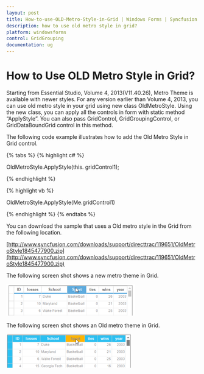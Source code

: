 ```yaml
---
layout: post
title: How-to-use-OLD-Metro-Style-in-Grid | Windows Forms | Syncfusion
description: how to use old metro style in grid?
platform: windowsforms
control: GridGrouping
documentation: ug
---
```


# How to Use OLD Metro Style in Grid?

Starting from Essential Studio, Volume 4, 2013(V11.40.26), Metro Theme is available with newer styles.  For any version earlier than Volume 4, 2013, you can use old metro style in your grid using new class OldMetroStyle. Using the new class, you can apply all the controls in form with static method “ApplyStyle”. You can also pass GridControl, GridGroupingControl, or GridDataBoundGrid control in this method.

The following code example illustrates how to add the Old Metro Style in Grid control.

{% tabs %}
{% highlight c# %}

 OldMetroStyle.ApplyStyle(this. gridControl1);

{% endhighlight %}

{% highlight vb %}

 OldMetroStyle.ApplyStyle(Me.gridControl1)
 
 {% endhighlight %}
{% endtabs %}

 You can download the sample that uses a Old metro style in the Grid from the following location.

[http://www.syncfusion.com/downloads/support/directtrac/119651/OldMetroStyle1845477900.zip](http://www.syncfusion.com/downloads/support/directtrac/119651/OldMetroStyle1845477900.zip)

The following screen shot shows a new metro theme in Grid.

![How-to-use-OLD-Metro-Style-in-Grid_img1](How-to-use-OLD-Metro-Style-in-Grid_images/How-to-use-OLD-Metro-Style-in-Grid_img1.png)


The following screen shot shows an Old metro theme in Grid.

![How-to-use-OLD-Metro-Style-in-Grid_img2](How-to-use-OLD-Metro-Style-in-Grid_images/How-to-use-OLD-Metro-Style-in-Grid_img2.png)





